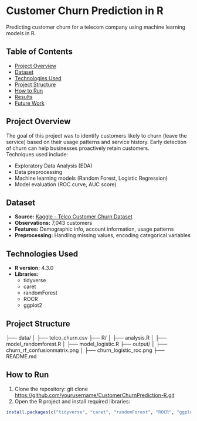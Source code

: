 # Customer Churn Prediction in R

Predicting customer churn for a telecom company using machine learning models in R.

## Table of Contents
- [Project Overview](#project-overview)
- [Dataset](#dataset)
- [Technologies Used](#technologies-used)
- [Project Structure](#project-structure)
- [How to Run](#how-to-run)
- [Results](#results)
- [Future Work](#future-work)

## Project Overview
The goal of this project was to identify customers likely to churn (leave the service) based on their usage patterns and service history. Early detection of churn can help businesses proactively retain customers.  
Techniques used include:
- Exploratory Data Analysis (EDA)
- Data preprocessing
- Machine learning models (Random Forest, Logistic Regression)
- Model evaluation (ROC curve, AUC score)

## Dataset
- **Source:** [Kaggle - Telco Customer Churn Dataset](https://www.kaggle.com/blastchar/telco-customer-churn)
- **Observations:** 7,043 customers
- **Features:** Demographic info, account information, usage patterns
- **Preprocessing:** Handling missing values, encoding categorical variables

## Technologies Used
- **R version:** 4.3.0
- **Libraries:**
  - tidyverse
  - caret
  - randomForest
  - ROCR
  - ggplot2

## Project Structure
├── data/ │ ├── telco_churn.csv ├── R/ │ ├── analysis.R │ ├── model_randomforest.R │ ├── model_logistic.R ├── output/ │ ├── churn_rf_confusionmatrix.png │ ├── churn_logistic_roc.png ├── README.md


## How to Run
1. Clone the repository:
git clone https://github.com/yourusername/CustomerChurnPrediction-R.git
2. Open the R project and install required libraries:
```r
install.packages(c("tidyverse", "caret", "randomForest", "ROCR", "ggplot2"))
